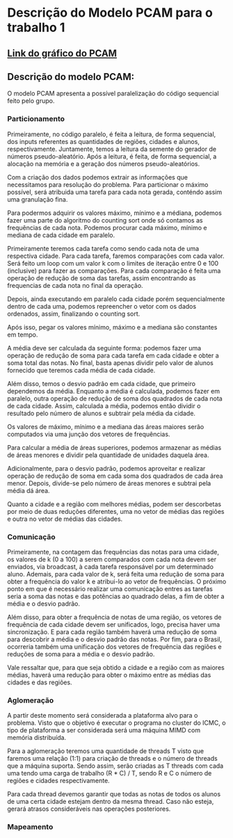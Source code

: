 # Descrição do Modelo PCAM para o trabalho 1

## [Link do gráfico do PCAM](https://docs.google.com/drawings/d/1CTyMyujnLBi05YhzYRaRM5ZwzRn30DW8Jpl-RURD1IM/edit?usp=sharing)

## Descrição do modelo PCAM:

O modelo PCAM apresenta a possível paralelização do código sequencial feito pelo grupo. 

### Particionamento

Primeiramente, no código paralelo, é feita a leitura, de forma sequencial, dos inputs referentes as quantidades de regiões, cidades e alunos, respectivamente. Juntamente, temos a leitura da semente do gerador de números pseudo-aleatório. Após a leitura, é feita, de forma sequencial, a alocação na memória e a geração dos números pseudo-aleatórios.

Com a criação dos dados podemos extrair as informações que necessitamos para resolução do problema. Para particionar o máximo possível, será atribuida uma tarefa para cada nota gerada, conténdo assim uma granulação fina. 

Para podermos adquirir os valores máximo, mínimo e a médiana, podemos fazer uma parte do algoritmo do counting sort onde só contamos as frequências de cada nota. Podemos procurar cada máximo, mínimo e mediana de cada cidade em paralelo. 

Primeiramente teremos cada tarefa como sendo cada nota de uma respectiva cidade. Para cada tarefa, faremos comparações com cada valor. Será feito um loop com um valor k com o limites de iteração entre 0 e 100 (inclusive) para fazer as comparações. Para cada comparação é feita uma operação de redução de soma das tarefas, assim encontrando as frequencias de cada nota no final da operação.

Depois, ainda executando em paralelo cada cidade porém sequencialmente dentro de cada uma, podemos repreencher o vetor com os dados ordenados, assim, finalizando o counting sort.

Após isso, pegar os valores mínimo, máximo e a mediana são constantes em tempo. 

A média deve ser calculada da seguinte forma: podemos fazer uma operação de redução de soma para cada tarefa em cada cidade e obter a soma total das notas. No final, basta apenas dividir pelo valor de alunos fornecido que teremos cada média de cada cidade. 

Além disso, temos o desvio padrão em cada cidade, que primeiro dependemos da média. Enquanto a média é calculada, podemos fazer em paralelo, outra operação de redução de soma dos quadrados de cada nota de cada cidade. Assim, calculada a média, podemos então dividir o resultado pelo número de alunos e subtrair pela média da cidade.

Os valores de máximo, mínimo e a mediana das áreas maiores serão computados via uma junção dos vetores de frequências.

Para calcular a média de áreas superiores, podemos armazenar as médias de áreas menores e dividir pela quantidade de unidades daquela área. 

Adicionalmente, para o desvio padrão, podemos aproveitar e realizar operação de redução de soma em cada soma dos quadrados de cada área menor. Depois, divide-se pelo número de áreas menores e subtrai pela média dá área.

Quanto a cidade e a região com melhores médias, podem ser descorbetas por meio de duas reduções diferentes, uma no vetor de médias das regiões e outra no vetor de médias das cidades.

### Comunicação

Primeiramente, na contagem das frequências das notas para uma cidade, os valores de k (0 a 100) a serem comparados com cada nota devem ser enviados, via broadcast, à cada tarefa responsável por um determinado aluno. Ademais, para cada valor de k, será feita uma redução de soma para obter a frequência do valor k e atribui-lo ao vetor de frequências. O próximo ponto em que é necessário realizar uma comunicação entres as tarefas seria a soma das notas e das potências ao quadrado delas, a fim de obter a média e o desvio padrão.

Além disso, para obter a frequência de notas de uma região, os vetores de frequência de cada cidade devem ser unificados, logo, precisa haver uma sincronização. E para cada região também haverá uma redução de soma para descobrir a média e o desvio padrão das notas. Por fim, para o Brasil, ocorreria também uma unificação dos vetores de frequência das regiões e reduções de soma para a média  e o desvio padrão.

Vale ressaltar que, para que seja obtido a cidade e a região com as maiores médias, haverá uma redução para obter o máximo entre as médias das cidades e das regiões.

### Aglomeração

A partir deste momento será considerada a plataforma alvo para o problema. Visto que o objetivo é executar o programa no cluster do ICMC, o tipo de plataforma a ser considerada será uma máquina MIMD com memória distribuída.

Para a aglomeração teremos uma quantidade de threads T visto que faremos uma relação (1:1) para criação de threads e o número de threads que a máquina suporta. Sendo assim, serão criadas as T threads com cada uma tendo uma carga de trabalho (R * C) / T, sendo R e C o número de regiões e cidades respectivamente.

Para cada thread devemos garantir que todas as notas de todos os alunos de uma certa cidade estejam dentro da mesma thread. Caso não esteja, gerará atrasos consideráveis nas operações posteriores. 


### Mapeamento
